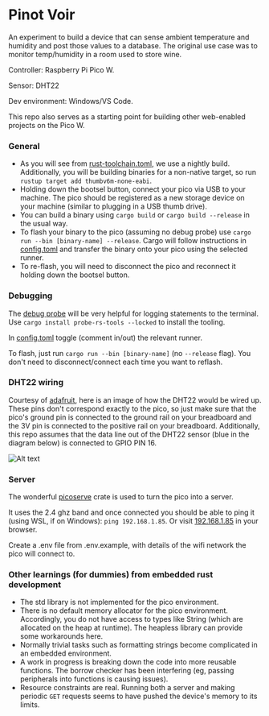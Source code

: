 # Pinot Voir

An experiment to build a device that can sense ambient temperature and humidity and post those values to a database. The original use case was to monitor temp/humidity in a room used to store wine.

Controller: Raspberry Pi Pico W. 

Sensor: DHT22

Dev environment: Windows/VS Code.

This repo also serves as a starting point for building other web-enabled projects on the Pico W.

### General 

* As you will see from [rust-toolchain.toml](/rust-toolchain.toml), we use a nightly build. Additionally, you will be building binaries for a non-native target, so run `rustup target add thumbv6m-none-eabi`.
* Holding down the bootsel button, connect your pico via USB to your machine. The pico should be registered as a new storage device on your machine (similar to plugging in a USB thumb drive).
* You can build a binary using `cargo build` or `cargo build --release` in the usual way.
* To flash your binary to the pico (assuming no debug probe) use `cargo run --bin [binary-name] --release`. Cargo will follow instructions in [config.toml](.cargo/config.toml) and transfer the binary onto your pico using the selected runner.
* To re-flash, you will need to disconnect the pico and reconnect it holding down the bootsel button.

### Debugging

The [debug probe](https://thepihut.com/products/raspberry-pi-debug-probe) will be very helpful for logging statements to the terminal. Use `cargo install probe-rs-tools --locked` to install the tooling.

In [config.toml](.cargo/config.toml) toggle (comment in/out) the relevant runner.

To flash, just run `cargo run --bin [binary-name]` (no `--release` flag). You don't need to disconnect/connect each time you want to reflash.

### DHT22 wiring

Courtesy of [adafruit](https://learn.adafruit.com/dht-humidity-sensing-on-raspberry-pi-with-gdocs-logging/wiring), here is an image of how the DHT22 would be wired up. These pins don't correspond exactly to the pico, so just make sure that the pico's ground pin is connected to the ground rail on your breadboard and the 3V pin is connected to the positive rail on your breadboard. Additionally, this repo assumes that the data line out of the DHT22 sensor (blue in the diagram below) is connected to GPIO PIN 16.

![Alt text](https://cdn-learn.adafruit.com/assets/assets/000/001/861/large1024/raspberry_pi_dht22wiring.gif?1447864317 "DHT22 wiring guide")

### Server

The wonderful [picoserve](https://github.com/sammhicks/picoserve) crate is used to turn the pico into a server. 

It uses the 2.4 ghz band and once connected you should be able to ping it (using WSL, if on Windows): `ping 192.168.1.85`. Or visit [192.168.1.85](http://192.168.1.85) in your browser.

Create a .env file from .env.example, with details of the wifi network the pico will connect to.

### Other learnings (for dummies) from embedded rust development

* The std library is not implemented for the pico environment. 
* There is no default memory allocator for the pico environment. Accordingly, you do not have access to types like String (which are allocated on the heap at runtime). The heapless library can provide some workarounds here.
* Normally trivial tasks such as formatting strings become complicated in an embedded environment.
* A work in progress is breaking down the code into more reusable functions. The borrow checker has been interfering (eg, passing peripherals into functions is causing issues).
* Resource constraints are real. Running both a server and making periodic `GET` requests seems to have pushed the device's memory to its limits.
